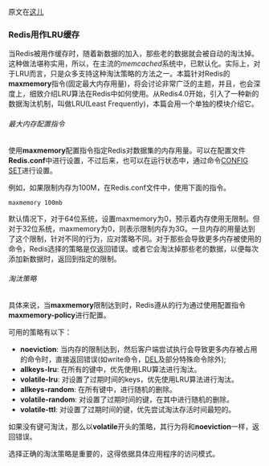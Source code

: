 原文在[这儿](https://redis.io/topics/lru-cache)

### Redis用作LRU缓存
当Redis被用作缓存时，随着新数据的加入，那些老的数据就会被自动的淘汰掉。这种做法堪称实用，所以，在主流的*memcached*系统中，已默认化。实际上，对于LRU而言，只是众多支持这种淘汰策略的方法之一。本篇针对Redis的**maxmemory**指令(固定最大内存用量)，将会讨论非常广泛的主题，并且，也会深度上，细致介绍LRU算法在Redis中如何使用。从Redis4.0开始，引入了一种新的数据淘汰机制，叫做LRU(Least Frequently)，本篇会用一个单独的模块介绍它。

###### 最大内存配置指令
使用**maxmemory**配置指令指定Redis对数据集的内存用量。可以在配置文件**Redis.conf**中进行设置，不过后来，也可以在运行状态中，通过命令[CONFIG SET](https://redis.io/commands/config-set)进行设置。

例如，如果限制内存为100M，在Redis.conf文件中，使用下面的指令。

    maxmemory 100mb
默认情况下，对于64位系统，设置maxmemory为0，预示着内存使用无限制。但对于32位系统，maxmemory为0，则表示限制内存为3G。一旦内存的用量达到了这个限制，针对不同的行为，应对策略不同。对于那些会导致更多内存被使用的命令，Redis选择的策略是仅返回错误。或者它会淘汰掉那些老的数据，以便每次添加新数据时，返回到指定的限制。
###### 淘汰策略
具体来说，当**maxmemory**限制达到时，Redis遵从的行为通过使用配置指令**maxmemory-policy**进行配置。

可用的策略有以下：
  * **noeviction**: 当内存的限制达到，然后客户端尝试执行会导致更多内存被占用的命令时，直接返回错误(如write命令，[DEL](https://redis.io/commands/del)及部分特殊命令除外);
  * **allkeys-lru**: 在所有的键中，优先使用LRU算法进行淘汰。
  * **volatile-lru**: 对设置了过期时间的keys，优先使用LRU算法进行淘汰。
  * **allkeys-random**: 在所有键中，进行随机的删除。
  * **volatile-random**: 对设置了过期时间的键，在其中进行随机的删除。
  * **volatile-ttl**: 对设置了过期时间的键，优先尝试淘汰存活时间最短的。

如果没有键可淘汰，那么以**volatile**开头的策略，其行为将和**noeviction**一样，返回错误。

选择正确的淘汰策略是重要的，这得依据具体应用程序的访问模式。
